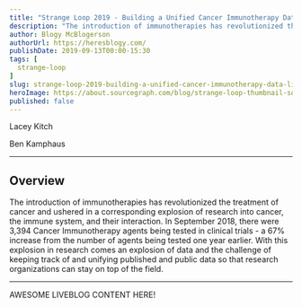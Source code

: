 ```yaml
---
title: "Strange Loop 2019 - Building a Unified Cancer Immunotherapy Data Library"
description: "The introduction of immunotherapies has revolutionized the treatment of cancer and ushered in a corresponding explosion of research into cancer, the immune system, and their interaction. In September 2018, there were 3,394 Cancer Immunotherapy agents being tested in clinical trials - a 67% increase from the number of agents being tested one year earlier. With this explosion in research comes an explosion of data and the challenge of keeping track of and unifying published and public data so that research organizations can stay on top of the field."
author: Blogy McBlogerson
authorUrl: https://heresblogy.com/
publishDate: 2019-09-13T00:00-15:30
tags: [
  strange-loop
]
slug: strange-loop-2019-building-a-unified-cancer-immunotherapy-data-library
heroImage: https://about.sourcegraph.com/blog/strange-loop-thumbnail-square-v2.jpg
published: false
---
```


<div className="container p-0 liveblog-presenters">
  <div className="row m-0">
      <p className=" mr-6 m-0">
        <span className="liveblog-presenters__name">Lacey Kitch</span>
        <a href="https://github.com/ParkerICI" target="_blank" title="GitHub"><i className="fa fa-github pr-2"></i></a>
      </p>
  <p className=" mr-6 m-0">
        <span className="liveblog-presenters__name">Ben Kamphaus</span>
        <a href="https://twitter.com/benkamphaus" target="_blank" title="Twitter"><i className="fa fa-twitter pr-2"></i></a>
        <a href="https://github.com/benkamphaus" target="_blank" title="GitHub"><i className="fa fa-github pr-2"></i></a>
        <a href="http://benkampha.us" target="_blank" title="Speaker's site"><i className="fa fa-globe pr-2"></i></a>
      </p>
  </div>
</div>

---

## Overview

The introduction of immunotherapies has revolutionized the treatment of cancer and ushered in a corresponding explosion of research into cancer, the immune system, and their interaction. In September 2018, there were 3,394 Cancer Immunotherapy agents being tested in clinical trials - a 67% increase from the number of agents being tested one year earlier. With this explosion in research comes an explosion of data and the challenge of keeping track of and unifying published and public data so that research organizations can stay on top of the field.

---

AWESOME LIVEBLOG CONTENT HERE!

